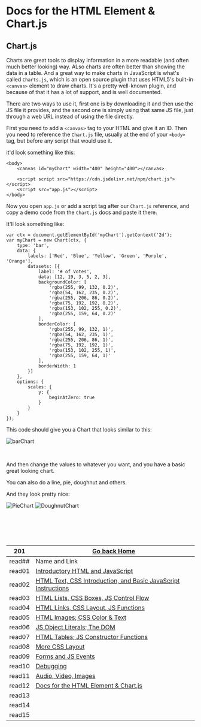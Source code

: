 # Docs for the HTML <canvas> Element & Chart.js

## Chart.js

Charts are great tools to display information in a more readable (and often much better looking) way. ALso charts are often better than showing the data in a table.
And a great way to make charts in JavaScript is what's called `Charts.js`, which is an open source plugin that uses HTML5's built-in `<canvas>` element to draw charts. It's a pretty well-known plugin, and because of that it has a lot of support, and is well documented.  

There are two ways to use it, first one is by downloading it and then use the JS file it provides, and the second one is simply using that same JS file, just through a web URL instead of using the file directly.

First you need to add a `<canvas>` tag to your HTML and give it an ID. Then you need to reference the `Chart.js` file, usually at the end of your `<body>` tag, but before any script that would use it.

it'd look something like this:

```
<body>
    <canvas id="myChart" width="400" height="400"></canvas>

    <script script src="https://cdn.jsdelivr.net/npm/chart.js"></script>
    <script src="app.js"></script>
</body>
```

Now you open `app.js` or add a script tag after our `Chart.js` reference, and copy a demo code from the `Chart.js` docs and paste it there.

It'll look something like:

```
var ctx = document.getElementById('myChart').getContext('2d');
var myChart = new Chart(ctx, {
    type: 'bar',
    data: {
        labels: ['Red', 'Blue', 'Yellow', 'Green', 'Purple', 'Orange'],
        datasets: [{
            label: '# of Votes',
            data: [12, 19, 3, 5, 2, 3],
            backgroundColor: [
                'rgba(255, 99, 132, 0.2)',
                'rgba(54, 162, 235, 0.2)',
                'rgba(255, 206, 86, 0.2)',
                'rgba(75, 192, 192, 0.2)',
                'rgba(153, 102, 255, 0.2)',
                'rgba(255, 159, 64, 0.2)'
            ],
            borderColor: [
                'rgba(255, 99, 132, 1)',
                'rgba(54, 162, 235, 1)',
                'rgba(255, 206, 86, 1)',
                'rgba(75, 192, 192, 1)',
                'rgba(153, 102, 255, 1)',
                'rgba(255, 159, 64, 1)'
            ],
            borderWidth: 1
        }]
    },
    options: {
        scales: {
            y: {
                beginAtZero: true
            }
        }
    }
});
```

This code should give you a Chart that looks similar to this:
<br />

![barChart](https://i.imgur.com/4gdIXjP.png)

<br />

And then change the values to whatever you want, and you have a basic great looking chart.

You can also do a line, pie, doughnut and others.

And they look pretty nice:

![PieChart](https://i.imgur.com/Xb17DBT.png) ![DoughnutChart](https://i.imgur.com/GZaIaBL.png)

















<br/><br/> 
<br/><br/>  



|201| [Go back Home](https://suhaib-ersan.github.io/reading-notes/) |
|-|-|
| read## | Name and Link |
| read01 | [Introductory HTML and JavaScript](https://suhaib-ersan.github.io/reading-notes/201/read01) |
| read02 | [HTML Text, CSS Introduction, and Basic JavaScript Instructions](https://suhaib-ersan.github.io/reading-notes/201/read02) |
| read03 | [HTML Lists, CSS Boxes, JS Control Flow](https://suhaib-ersan.github.io/reading-notes/201/read03) |
| read04 | [HTML Links, CSS Layout, JS Functions](https://suhaib-ersan.github.io/reading-notes/201/read04) |
| read05 | [HTML Images; CSS Color & Text](https://suhaib-ersan.github.io/reading-notes/201/read05) |
| read06 | [JS Object Literals; The DOM](https://suhaib-ersan.github.io/reading-notes/201/read06) |
| read07 | [HTML Tables; JS Constructor Functions](https://suhaib-ersan.github.io/reading-notes/201/read07) |
| read08 | [More CSS Layout](https://suhaib-ersan.github.io/reading-notes/201/read08) |
| read09 | [Forms and JS Events](https://suhaib-ersan.github.io/reading-notes/201/read09) |
| read10 | [Debugging](https://suhaib-ersan.github.io/reading-notes/201/read10) |
| read11 | [Audio, Video, Images](https://suhaib-ersan.github.io/reading-notes/201/read11) |
| read12 | [Docs for the HTML <canvas> Element & Chart.js](https://suhaib-ersan.github.io/reading-notes/201/read12) |
| read13 | [](https://suhaib-ersan.github.io/reading-notes/201/read13) |
| read14 | [](https://suhaib-ersan.github.io/reading-notes/201/read14) |
| read15 | [](https://suhaib-ersan.github.io/reading-notes/201/read15) |